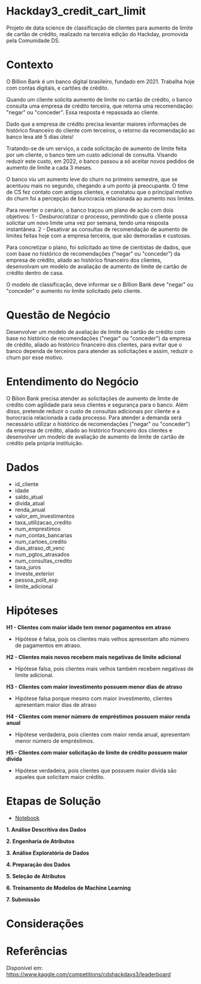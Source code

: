 # Hackday3_credit_cart_limit
Projeto de data science de classificação de clientes para aumento de limite de cartão de crédito, realizado na terceira edição do Hackday, promovida pela Comunidade DS.

# Contexto 
O Billion Bank é um banco digital brasileiro, fundado em 2021. Trabalha hoje com contas digitais, e cartões de crédito.

Quando um cliente solicita aumento de limite no cartão de crédito, o banco consulta uma empresa de crédito terceira, que retorna uma recomendação: "negar" ou "conceder". Essa resposta é repassada ao cliente.

Dado que a empresa de crédito precisa levantar maiores informações de histórico financeiro do cliente com terceiros, o retorno da recomendação ao banco leva até 5 dias úteis!

Tratando-se de um serviço, a cada solicitação de aumento de limite feita por um cliente, o banco tem um custo adicional de consulta. Visando reduzir este custo, em 2022, o banco passou a só aceitar novos pedidos de aumento de limite a cada 3 meses.

O banco viu um aumento leve do churn no primeiro semestre, que se acentuou mais no segundo, chegando a um ponto já preocupante. O time de CS fez contato com antigos clientes, e constatou que o principal motivo do churn foi a percepção de burocracia relacionada ao aumento nos limites.

Para reverter o cenário, o banco traçou um plano de ação com dois objetivos:
1 - Desburocratizar o processo, permitindo que o cliente possa solicitar um novo limite uma vez por semana, tendo uma resposta instantânea.
2 - Desativar as consultas de recomendação de aumento de limites feitas hoje com a empresa terceira, que são demoradas e custosas.

Para concretizar o plano, foi solicitado ao time de cientistas de dados, que com base no histórico de recomendações ("negar" ou "conceder") da empresa de crédito, aliado ao histórico financeiro dos clientes, desenvolvam um modelo de avaliação de aumento de limite de cartão de crédito dentro de casa.

O modelo de classificação, deve informar se o Billion Bank deve "negar" ou "conceder" o aumento no limite solicitado pelo cliente.

# Questão de Negócio
Desenvolver um modelo de avaliação de limite de cartão de crédito com base no histórico de recomendações ("negar" ou "conceder") da empresa de crédito, aliado ao histórico financeiro dos clientes, para evitar que o banco dependa de terceiros para atender as solicitações e assim, reduzir o churn por esse motivo. 


# Entendimento do Negócio 
O Bilion Bank precisa atender as solicitações de aumento de limite de crédito com agilidade para seus clientes e segurança para o banco. Além disso, pretende reduzir o custo de consultas adicionais por cliente e a burocracia relacionada a cada processo. 
Para atender a demanda será necessário utilizar o histórico de recomendações ("negar" ou "conceder") da empresa de crédito, aliado ao histórico financeiro dos clientes e desenvolver um modelo de avaliação de aumento de limite de cartão de crédito pela própria instituição. 

# Dados 
- id_cliente
- idade	
- saldo_atual	
- divida_atual	
- renda_anual	
- valor_em_investimentos	
- taxa_utilizacao_credito	
- num_emprestimos	
- num_contas_bancarias	
- num_cartoes_credito	
- dias_atraso_dt_venc	
- num_pgtos_atrasados	
- num_consultas_credito	
- taxa_juros	
- investe_exterior	
- pessoa_polit_exp	
- limite_adicional

# Hipóteses 
<b>H1 - Clientes com maior idade tem menor pagamentos em atraso</b>
- Hipótese é falsa, pois os clientes mais velhos apresentam alto número de pagamentos em atraso.

<b>H2 - Clientes mais novos recebem mais negativas de limite adicional</b>
- Hipótese falsa, pois clientes mais velhos também recebem negativas de limite adicional.

<b>H3 - Clientes com maior investimento possuem menor dias de atraso</b>
- Hipótese falsa porque mesmo com maior investimento, clientes apresentam maior dias de atraso

<b>H4 - Clientes com menor número de empréstimos possuem maior renda anual</b>
- Hipótese verdadeira, pois clientes com maior renda anual, apresentam menor número de empréstimos.

<b>H5 - Clientes com maior solicitação de limite de crédito possuem maior dívida</b>
- Hipótese verdadeira, pois clientes que possuem maior dívida são aqueles que solicitam maior crédito.

# Etapas de Solução 
- [Notebook](https://github.com/valferreiraalv/hackday3_credit_cart/blob/main/notebook/hackday3_credit_card.ipynb)

<b>1. Análise Descritiva dos Dados</b>

<b>2. Engenharia de Atributos</b>

<b>3. Análise Exploratória de Dados</b>

<b>4. Preparação dos Dados</b>

<b>5. Seleção de Atributos</b>

<b>6. Treinamento de Modelos de Machine Learning</b>

<b>7. Submissão</b>

# Considerações

# Referências 
Disponível em: https://www.kaggle.com/competitions/cdshackdays3/leaderboard


